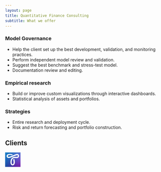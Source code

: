 ```yaml
---
layout: page
title: Quantitative Finance Consulting
subtitle: What we offer
---
```


### Model Governance
* Help the client set up the best development, validation, and monitoring practices.
* Perform independent model review and validation.
* Suggest the best benchmark and stress-test model.
* Documentation review and editing.

### Empirical research
* Build or improve custom visualizations through interactive dashboards.
* Statistical analysis of assets and portfolios.

### Strategies
* Entire research and deployment cycle.
* Risk and return forecasting and portfolio construction.

## Clients

<img src="img/teahouse_finance_logo.png" alt="Teahouse finance" width="50" height="50">

